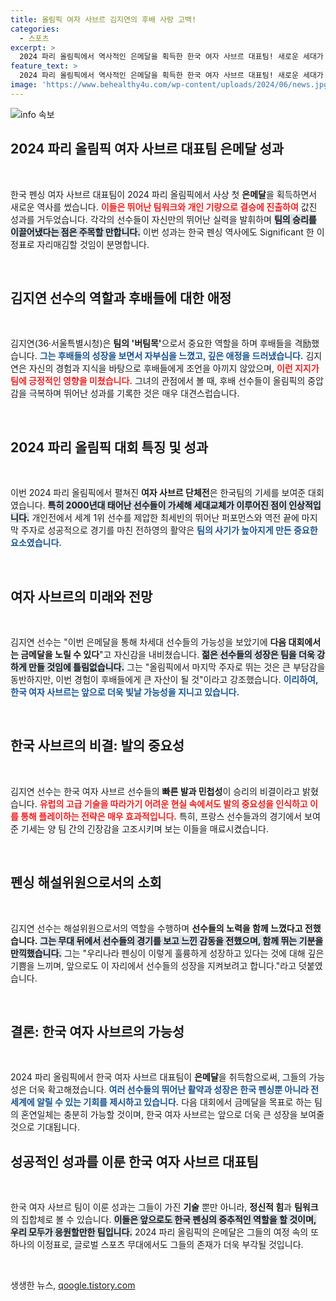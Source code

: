 ```yaml
---
title: 올림픽 여자 사브르 김지연의 후배 사랑 고백!
categories:
  - 스포츠
excerpt: >
  2024 파리 올림픽에서 역사적인 은메달을 획득한 한국 여자 사브르 대표팀! 새로운 세대가 적을 물리친 패기와 기술로 금메달도 바라볼 수 있게 될지 귀추가 주목된다.
feature_text: >
  2024 파리 올림픽에서 역사적인 은메달을 획득한 한국 여자 사브르 대표팀! 새로운 세대가 적을 물리친 패기와 기술로 금메달도 바라볼 수 있게 될지 귀추가 주목된다.
image: 'https://www.behealthy4u.com/wp-content/uploads/2024/06/news.jpg'
---
```


<p><img src="https://www.behealthy4u.com/wp-content/uploads/2024/06/news.jpg" alt="info 속보" /></p>

<h2 data-ke-size="size26">2024 파리 올림픽 여자 사브르 대표팀 은메달 성과</h2>

<p data-ke-size="size16">&nbsp;</p>

<p>한국 펜싱 여자 사브르 대표팀이 2024 파리 올림픽에서 사상 첫 <b>은메달</b>을 획득하면서 새로운 역사를 썼습니다. <b><span style="color: #ee2323;">이들은 뛰어난 팀워크와 개인 기량으로 결승에 진출하여</span></b> 값진 성과를 거두었습니다. 각각의 선수들이 자신만의 뛰어난 실력을 발휘하며 <b><span style="background-color: #21538527;">팀의 승리를 이끌어냈다는 점은 주목할 만합니다.</span></b> 이번 성과는 한국 펜싱 역사에도 Significant 한 이정표로 자리매김할 것임이 분명합니다. </p>

<p data-ke-size="size16">&nbsp;</p>

<h2 data-ke-size="size26">김지연 선수의 역할과 후배들에 대한 애정</h2>

<p data-ke-size="size16">&nbsp;</p>

<p>김지연(36·서울특별시청)은 <b>팀의 '버팀목'</b>으로서 중요한 역할을 하며 후배들을 격励했습니다. <b><span style="color: #1a5490;">그는 후배들의 성장을 보면서 자부심을 느꼈고, 깊은 애정을 드러냈습니다.</span></b> 김지연은 자신의 경험과 지식을 바탕으로 후배들에게 조언을 아끼지 않았으며, <b><span style="color: #ee2323;">이런 지지가 팀에 긍정적인 영향을 미쳤습니다.</span></b> 그녀의 관점에서 볼 때, 후배 선수들이 올림픽의 중압감을 극복하며 뛰어난 성과를 기록한 것은 매우 대견스럽습니다. </p>

<p data-ke-size="size16">&nbsp;</p>

<h2 data-ke-size="size26">2024 파리 올림픽 대회 특징 및 성과</h2>

<p data-ke-size="size16">&nbsp;</p>

<p>이번 2024 파리 올림픽에서 펼쳐진 <b>여자 사브르 단체전</b>은 한국팀의 기세를 보여준 대회였습니다. <b><span style="background-color: #21538527;">특히 2000년대 태어난 선수들이 가세해 세대교체가 이루어진 점이 인상적입니다.</span></b> 개인전에서 세계 1위 선수를 제압한 최세빈의 뛰어난 퍼포먼스와 역전 끝에 마지막 주자로 성공적으로 경기를 마친 전하영의 활약은 <b><span style="color: #1a5490;">팀의 사기가 높아지게 만든 중요한 요소였습니다.</span></b>  </p>

<p data-ke-size="size16">&nbsp;</p>

<h2 data-ke-size="size26">여자 사브르의 미래와 전망</h2>

<p data-ke-size="size16">&nbsp;</p>

<p>김지연 선수는 "이번 은메달을 통해 차세대 선수들의 가능성을 보았기에 <b>다음 대회에서는 금메달을 노릴 수 있다</b>"고 자신감을 내비쳤습니다. <b><span style="background-color: #21538527;">젊은 선수들의 성장은 팀을 더욱 강하게 만들 것임에 틀림없습니다.</span></b> 그는 "올림픽에서 마지막 주자로 뛰는 것은 큰 부담감을 동반하지만, 이번 경험이 후배들에게 큰 자산이 될 것"이라고 강조했습니다. <b><span style="color: #1a5490;">이리하여, 한국 여자 사브르는 앞으로 더욱 빛날 가능성을 지니고 있습니다.</span></b></p>

<p data-ke-size="size16">&nbsp;</p>

<h2 data-ke-size="size26">한국 사브르의 비결: 발의 중요성</h2>

<p data-ke-size="size16">&nbsp;</p>

<p>김지연 선수는 한국 여자 사브르 선수들의 <b>빠른 발과 민첩성</b>이 승리의 비결이라고 밝혔습니다. <b><span style="color: #ee2323;">유럽의 고급 기술을 따라가기 어려운 현실 속에서도 발의 중요성을 인식하고 이를 통해 플레이하는 전략은 매우 효과적입니다.</span></b> 특히, 프랑스 선수들과의 경기에서 보여준 기세는 양 팀 간의 긴장감을 고조시키며 보는 이들을 매료시켰습니다. </p>

<p data-ke-size="size16">&nbsp;</p>

<h2 data-ke-size="size26">펜싱 해설위원으로서의 소회</h2>

<p data-ke-size="size16">&nbsp;</p>

<p>김지연 선수는 해설위원으로서의 역할을 수행하며 <b>선수들의 노력을 함께 느꼈다고 전했습니다.</b> <b><span style="background-color: #21538527;">그는 무대 뒤에서 선수들의 경기를 보고 느낀 감동을 전했으며, 함께 뛰는 기분을 만끽했습니다.</span></b> 그는 "우리나라 펜싱이 이렇게 훌륭하게 성장하고 있다는 것에 대해 깊은 기쁨을 느끼며, 앞으로도 이 자리에서 선수들의 성장을 지켜보려고 합니다."라고 덧붙였습니다.</p>

<p data-ke-size="size16">&nbsp;</p>

<h2 data-ke-size="size26">결론: 한국 여자 사브르의 가능성</h2>

<p data-ke-size="size16">&nbsp;</p>

<p>2024 파리 올림픽에서 한국 여자 사브르 대표팀이 <b>은메달</b>을 취득함으로써, 그들의 가능성은 더욱 확고해졌습니다. <b><span style="color: #1a5490;">여러 선수들의 뛰어난 활약과 성장은 한국 펜싱뿐 아니라 전 세계에 알릴 수 있는 기회를 제시하고 있습니다.</span></b> 다음 대회에서 금메달을 목표로 하는 팀의 혼연일체는 충분히 가능할 것이며, 한국 여자 사브르는 앞으로 더욱 큰 성장을 보여줄 것으로 기대됩니다. </p>

<h2 data-ke-size="size26">성공적인 성과를 이룬 한국 여자 사브르 대표팀</h2>

<p data-ke-size="size16">&nbsp;</p>

<p>한국 여자 사브르 팀이 이룬 성과는 그들이 가진 <b>기술</b> 뿐만 아니라, <b>정신적 힘</b>과 <b>팀워크</b>의 집합체로 볼 수 있습니다. <b><span style="background-color: #21538527;">이들은 앞으로도 한국 펜싱의 중추적인 역할을 할 것이며, 우리 모두가 응원할만한 팀입니다.</span></b> 2024 파리 올림픽의 은메달은 그들의 여정 속의 또 하나의 이정표로, 글로벌 스포츠 무대에서도 그들의 존재가 더욱 부각될 것입니다. </p>

<p data-ke-size="size16">&nbsp;</p>
생생한 뉴스, <a href="https://qoogle.tistory.com" rel="dofollow">qoogle.tistory.com</a>


